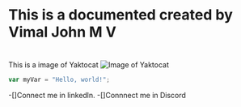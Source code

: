 # This is a documented created by Vimal John M V<h1>
This is a image of Yaktocat
![Image of Yaktocat](https://octodex.github.com/images/yaktocat.png)
``` javascript
var myVar = "Hello, world!";
```
-[]Connect me in linkedln.
-[]Connnect me in Discord
